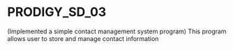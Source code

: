 # PRODIGY_SD_03
(Implemented a simple contact management system program) This program allows user to store and manage contact information
